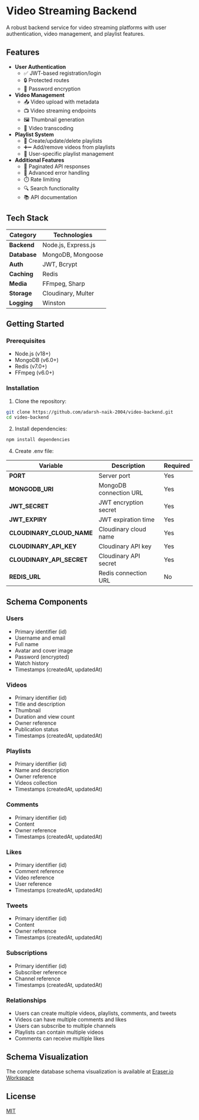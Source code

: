 # Video Streaming Backend

A robust backend service for video streaming platforms with user authentication, video management, and playlist features.

## Features 

- **User Authentication**
  - ✅ JWT-based registration/login
  - 🔒 Protected routes
  - 🔑 Password encryption
- **Video Management**
  - 📤 Video upload with metadata
  - 📺 Video streaming endpoints
  - 🖼️ Thumbnail generation
  - 🔄 Video transcoding
- **Playlist System**
  - 📝 Create/update/delete playlists
  - ➕➖ Add/remove videos from playlists
  - 👤 User-specific playlist management
- **Additional Features**
  - 📄 Paginated API responses
  - 🚨 Advanced error handling
  - ⏱️ Rate limiting
  - 🔍 Search functionality
  - 📚 API documentation

## Tech Stack 

| Category        | Technologies                          |
|-----------------|---------------------------------------|
| **Backend**     | Node.js, Express.js                   |
| **Database**    | MongoDB, Mongoose                      |
| **Auth**        | JWT, Bcrypt                           |
| **Caching**     | Redis                                 |
| **Media**       | FFmpeg, Sharp                         |
| **Storage**     | Cloudinary, Multer                    |
| **Logging**     | Winston                               |

## Getting Started 

### Prerequisites

- Node.js (v18+)
- MongoDB (v6.0+)
- Redis (v7.0+)
- FFmpeg (v6.0+)

### Installation

1. Clone the repository:
```bash
git clone https://github.com/adarsh-naik-2004/video-backend.git
cd video-backend
```
2. Install dependencies:
```bash
npm install dependencies
```
4. Create .env file:
   
| **Variable**                 | **Description**                      | **Required** |
|------------------------------|--------------------------------------|--------------|
| **PORT**                      | Server port                          | Yes          |
| **MONGODB_URI**               | MongoDB connection URL               | Yes          |
| **JWT_SECRET**                | JWT encryption secret                | Yes          |
| **JWT_EXPIRY**                | JWT expiration time                  | Yes          |
| **CLOUDINARY_CLOUD_NAME**     | Cloudinary cloud name                | Yes          |
| **CLOUDINARY_API_KEY**        | Cloudinary API key                   | Yes          |
| **CLOUDINARY_API_SECRET**     | Cloudinary API secret                | Yes          |
| **REDIS_URL**                 | Redis connection URL                 | No           |

## Schema Components

### Users
- Primary identifier (id)
- Username and email
- Full name
- Avatar and cover image
- Password (encrypted)
- Watch history
- Timestamps (createdAt, updatedAt)

### Videos
- Primary identifier (id)
- Title and description
- Thumbnail
- Duration and view count
- Owner reference
- Publication status
- Timestamps (createdAt, updatedAt)

### Playlists
- Primary identifier (id)
- Name and description
- Owner reference
- Videos collection
- Timestamps (createdAt, updatedAt)

### Comments
- Primary identifier (id)
- Content
- Owner reference
- Timestamps (createdAt, updatedAt)

### Likes
- Primary identifier (id)
- Comment reference
- Video reference
- User reference
- Timestamps (createdAt, updatedAt)

### Tweets
- Primary identifier (id)
- Content
- Owner reference
- Timestamps (createdAt, updatedAt)

### Subscriptions
- Primary identifier (id)
- Subscriber reference
- Channel reference
- Timestamps (createdAt, updatedAt)

### Relationships
- Users can create multiple videos, playlists, comments, and tweets
- Videos can have multiple comments and likes
- Users can subscribe to multiple channels
- Playlists can contain multiple videos
- Comments can receive multiple likes
  
## Schema Visualization
The complete database schema visualization is available at [Eraser.io Workspace](https://app.eraser.io/workspace/fl0B1qyECDxriwR6Ypcw?origin=share)

## License

[MIT](https://github.com/adarsh-naik-2004/video-backend?tab=MIT-1-ov-file#readme)
